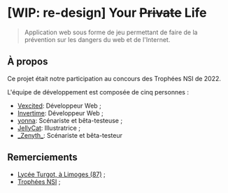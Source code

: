 # [WIP: re-design] Your ~~Private~~ Life

> Application web sous forme de jeu permettant de faire de la prévention sur les dangers du web et de l'Internet.

## À propos

Ce projet était notre participation au concours des Trophées NSI de 2022.

L'équipe de développement est composée de cinq personnes :
- [Vexcited](https://github.com/Vexcited): Développeur Web ;
- [Invertime](https://github.com/Invertime): Développeur Web ;
- [yonna](https://www.instagram.com/kpop_by_yonna): Scénariste et bêta-testeuse ;
- [JellyCat](https://instagram.com/jellycat.pnj): Illustratrice ;
- [\_Zenyth\_](https://discord.gg/BGAuVjAsHH): Scénariste et bêta-testeur

## Remerciements

- [Lycée Turgot, à Limoges (87)](https://www.lyc-turgot.ac-limoges.fr/) ;
- [Trophées NSI](https://trophees-nsi.fr/) ;
